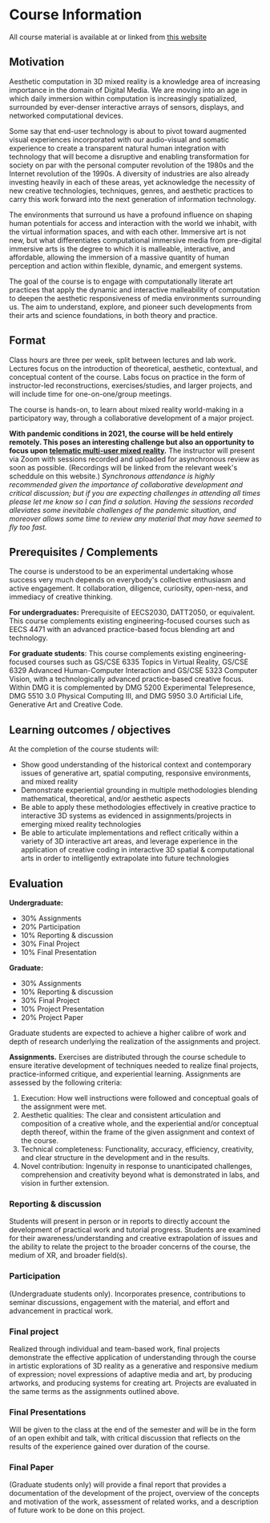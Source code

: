# Course Information

All course material is available at or linked from [this website](https://alicelab.world/digm5520/)

## Motivation

Aesthetic computation in 3D mixed reality is a knowledge area of increasing importance in the domain of Digital Media. We are moving into an age in which daily immersion within computation is increasingly spatialized, surrounded by ever-denser interactive arrays of sensors, displays, and networked computational devices. 

Some say that end-user technology is about to pivot toward augmented visual experiences incorporated with our audio-visual and somatic experience to create a transparent natural human integration with technology that will become a disruptive and enabling transformation for society on par with the personal computer revolution of the 1980s and the Internet revolution of the 1990s. A diversity of industries are also already investing heavily in each of these areas, yet acknowledge the necessity of new creative technologies, techniques, genres, and aesthetic practices to carry this work forward into the next generation of information technology. 

The environments that surround us have a profound influence on shaping human potentials for access and interaction with the world we inhabit, with the virtual information spaces, and with each other. Immersive art is not new, but what differentiates computational immersive media from pre-digital immersive arts is the degree to which it is malleable, interactive, and affordable, allowing the immersion of a massive quantity of human perception and action within flexible, dynamic, and emergent systems.

The goal of the course is to engage with computationally literate art practices that apply the dynamic and interactive malleability of computation to deepen the aesthetic responsiveness of media environments surrounding us. The aim to understand, explore, and pioneer such developments from their arts and science foundations, in both theory and practice. 

## Format

Class hours are three per week, split between lectures and lab work. Lectures focus on the introduction of theoretical, aesthetic, contextual, and conceptual content of the course. Labs focus on practice in the form of instructor-led reconstructions, exercises/studies, and larger projects, and will include time for one-on-one/group meetings. 

The course is hands-on, to learn about mixed reality world-making in a participatory way, through a collaborative development of a major project. <!--Software systems and environments will be provided and developed together. Harware used may include RGBD cameras (e.g. Kinect), stereoscopic projections, VR head-mounted displays, and loudspeaker arrays. -->  

**With pandemic conditions in 2021, the course will be held entirely remotely. This poses an interesting challenge but also an opportunity to focus upon [telematic multi-user mixed reality](project.html).** The instructor will present via Zoom with sessions recorded and uploaded for asynchronous review as soon as possible. (Recordings will be linked from the relevant week's scheddule on this website.) *Synchronous attendance is highly recommended given the importance of collaborative development and critical discussion; but if you are expecting challenges in attending all times please let me know so I can find a solution. Having the sessions recorded alleviates some inevitable challenges of the pandemic situation, and moreover allows some time to review any material that may have seemed to fly too fast.*

<!-- Theoretical and technical instruction enables students to develop projects, however the course is conceived as arts-focused and portfolio-centric, with emphasis primarily toward "compositional" and artistic explorations of 3D reality as a generative and responsive medium of expression (whether by producing artworks, or producing systems for creating art). We will critically engage with world makers ranging from the pre-digital immersive arts and early pioneers in artificial realities, to contemporary research-creation collaborations.  -->
<!-- such as the [Living Architecture Systems Group](http://livingarchitecturesystems.com) and [Artificial Nature](https://artificialnature.net). -->

## Prerequisites / Complements

The course is understood to be an experimental undertaking whose success very much depends on everybody's collective enthusiasm and active engagement. It collaboration, diligence, curiosity, open-ness, and immediacy of creative thinking.

**For undergraduates:** Prerequisite of EECS2030, DATT2050, or equivalent. This course complements existing engineering-focused courses such as EECS 4471 with an advanced practice-based focus blending art and technology.

**For graduate students**: This course complements existing engineering-focused courses such as GS/CSE 6335 Topics in Virtual Reality, GS/CSE 6329 Advanced Human-Computer Interaction and GS/CSE 5323 Computer Vision, with a technologically advanced practice-based creative focus. Within DMG it is complemented by DMG 5200 Experimental Telepresence, DMG 5510 3.0 Physical Computing III, and DMG 5950 3.0 Artificial Life, Generative Art and Creative Code.

## Learning outcomes / objectives

At the completion of the course students will:

- Show good understanding of the historical context and contemporary issues of generative art, spatial computing, responsive environments, and mixed reality
- Demonstrate experiential grounding in multiple methodologies blending mathematical, theoretical, and/or aesthetic aspects
- Be able to apply these methodologies effectively in creative practice to interactive 3D systems as evidenced in assignments/projects in emerging mixed reality technologies
- Be able to articulate implementations and reflect critically within a variety of 3D interactive art areas, and leverage experience in the application of creative coding in interactive 3D spatial & computational arts in order to intelligently extrapolate into future technologies



## Evaluation

**Undergraduate:**

- 30% Assignments
- 20% Participation
- 10% Reporting & discussion
- 30% Final Project
- 10% Final Presentation

**Graduate:**

- 30% Assignments
- 10% Reporting & discussion
- 30% Final Project
- 10% Project Presentation
- 20% Project Paper

Graduate students are expected to achieve a higher calibre of work and depth of research underlying the realization of the assignments and project. 

**Assignments.** Exercises are distributed through the course schedule to ensure iterative development of techniques needed to realize final projects, practice-informed critique, and experiential learning. Assignments are assessed by the following criteria:

1. Execution: How well instructions were followed and conceptual goals of the assignment were met.
2. Aesthetic qualities: The clear and consistent articulation and composition of a creative whole, and the experiential and/or conceptual depth thereof, within the frame of the given assignment and context of the course.
3. Technical completeness: Functionality, accuracy, efficiency, creativity, and clear structure in the development and in the results.
4. Novel contribution: Ingenuity in response to unanticipated challenges, comprehension and creativity beyond what is demonstrated in labs, and vision in further extension. 

### Reporting & discussion

Students will present in person or in reports to directly account the development of practical work and tutorial progress. Students are examined for their awareness/understanding and creative extrapolation of issues and the ability to relate the project to the broader concerns of the course, the medium of XR, and broader field(s).
	
### Participation

(Undergraduate students only). Incorporates presence, contributions to seminar discussions, engagement with the material, and effort and advancement in practical work. 

### Final project

Realized through individual and team-based work, final projects demonstrate the effective application of understanding through the course in artistic explorations of 3D reality as a generative and responsive medium of expression; novel expressions of adaptive media and art, by producing artworks, and producing systems for creating art. Projects are evaluated in the same terms as the assignments outlined above. 

### Final Presentations

Will be given to the class at the end of the semester and will be in the form of an open exhibit and talk, with critical discussion that reflects on the results of the experience gained over duration of the course.

### Final Paper 

(Graduate students only) will provide a final report that provides a documentation of the development of the project, overview of the concepts and motivation of the work, assessment of related works, and a description of future work to be done on this project.
